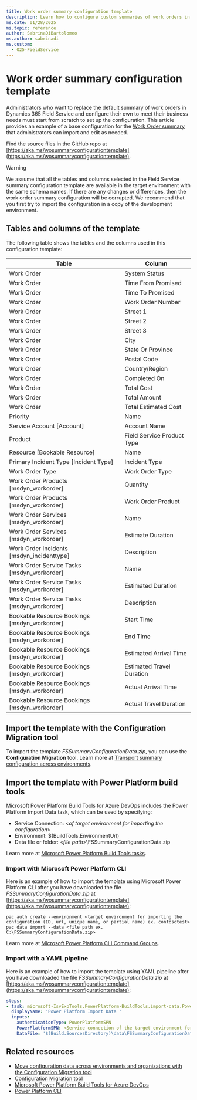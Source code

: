 ```yaml
---
title: Work order summary configuration template
description: Learn how to configure custom summaries of work orders in Dynamics 365 Field Service by importing and editing a base configuration.
ms.date: 01/28/2025
ms.topic: reference
author: SabrinaDiBartolomeo
ms.author: sabrinadi
ms.custom:
  - O25-FieldService
---
```


# Work order summary configuration template

Administrators who want to replace the default summary of work orders in Dynamics 365 Field Service and configure their own to meet their business needs must start from scratch to set up the configuration. This article provides an example of a base configuration for the [Work Order summary](/dynamics365/field-service/work-order-recap#summary-configuration-preview) that administrators can import and edit as needed.

Find the source files in the GitHub repo at [https://aka.ms/wosummaryconfigurationtemplate](https://aka.ms/wosummaryconfigurationtemplate).

> [!WARNING]
> We assume that all the tables and columns selected in the Field Service summary configuration template are available in the target environment with the same schema names. If there are any changes or differences, then the work order summary configuration will be corrupted.
> We recommend that you first try to import the configuration in a copy of the development environment.


## Tables and columns of the template

The following table shows the tables and the columns used in this configuration template:

|Table                                                           |Column                      |
|----------------------------------------------------------------|----------------------------|
|Work Order                                                      |System Status               |
|Work Order                                                      |Time From Promised          |
|Work Order                                                      |Time To Promised            |
|Work Order                                                      |Work Order Number           |
|Work Order                                                      |Street 1                    |
|Work Order                                                      |Street 2                    |
|Work Order                                                      |Street 3                    |
|Work Order                                                      |City                        |
|Work Order                                                      |State Or Province           |
|Work Order                                                      |Postal Code                 |
|Work Order                                                      |Country/Region              |
|Work Order                                                      |Completed On                |
|Work Order                                                      |Total Cost                  |
|Work Order                                                      |Total Amount                |
|Work Order                                                      |Total Estimated Cost        |
|Priority                                                        |Name                        |
|Service Account \[Account\]                                     |Account Name                |
|Product                                                         |Field Service Product Type  |
|Resource \[Bookable Resource\]                                  |Name                        |
|Primary Incident Type \[Incident Type\]                         |Incident Type               |
|Work Order Type                                                 |Work Order Type             |
|Work Order Products \[msdyn_workorder\]                         |Quantity                    |
|Work Order Products \[msdyn_workorder\]                         |Work Order Product          |
|Work Order Services \[msdyn_workorder\]                         |Name                        |
|Work Order Services \[msdyn_workorder\]                         |Estimate Duration           |
|Work Order Incidents \[msdyn_incidenttype\]                     |Description                 |
|Work Order Service Tasks \[msdyn_workorder\]                    |Name                        |
|Work Order Service Tasks \[msdyn_workorder\]                    |Estimated Duration          |
|Work Order Service Tasks \[msdyn_workorder\]                    |Description                 |
|Bookable Resource Bookings \[msdyn_workorder\]                  |Start Time                  |
|Bookable Resource Bookings \[msdyn_workorder\]                  |End Time                    |
|Bookable Resource Bookings \[msdyn_workorder\]                  |Estimated Arrival Time      |
|Bookable Resource Bookings \[msdyn_workorder\]                  |Estimated Travel Duration   |
|Bookable Resource Bookings \[msdyn_workorder\]                  |Actual Arrival Time         |
|Bookable Resource Bookings \[msdyn_workorder\]                  |Actual Travel Duration      |

## Import the template with the Configuration Migration tool

To import the template *FSSummaryConfigurationData.zip*, you can use the **Configuration Migration** tool. Learn more at [Transport summary configuration across environments](fs-transport-summary-configuration.md). 

## Import the template with Power Platform build tools

Microsoft Power Platform Build Tools for Azure DevOps includes the Power Platform Import Data task, which can be used by specifying:

- Service Connection: \<*of target environment for importing the configuration*\>
- Environment: $(BuildTools.EnvironmentUrl)
- Data file or folder: \<*file path*\>\FSSummaryConfigurationData.zip

Learn more at [Microsoft Power Platform Build Tools tasks](/power-platform/alm/devops-build-tool-tasks?#import-dataverse-data).

### Import with Microsoft Power Platform CLI

Here is an example of how to import the template using Microsoft Power Platform CLI after you have downloaded the file *FSSummaryConfigurationData.zip* at [https://aka.ms/wosummaryconfigurationtemplate](https://aka.ms/wosummaryconfigurationtemplate):

```
pac auth create --environment <target environment for importing the configuration (ID, url, unique name, or partial name) ex. contosotest>
pac data import --data <file path ex. C:\FSSummaryConfigurationData.zip>
```

Learn more at [Microsoft Power Platform CLI Command Groups](/power-platform/developer/cli/reference/data).

### Import with a YAML pipeline

Here is an example of how to import the template using YAML pipeline after you have downloaded the file *FSSummaryConfigurationData.zip* at [https://aka.ms/wosummaryconfigurationtemplate](https://aka.ms/wosummaryconfigurationtemplate):

```yml
steps:
- task: microsoft-IsvExpTools.PowerPlatform-BuildTools.import-data.PowerPlatformImportData@2
  displayName: 'Power Platform Import Data '
  inputs:
    authenticationType: PowerPlatformSPN
    PowerPlatformSPN: <Service connection of the target environment for importing the configuration name ex. contosotest>
    DataFile: '$(Build.SourcesDirectory)\data\FSSummaryConfigurationData.zip'
```

## Related resources

- [Move configuration data across environments and organizations with the Configuration Migration tool](/power-platform/admin/manage-configuration-data)
- [Configuration Migration tool](/power-platform/alm/configure-and-deploy-tools)
- [Microsoft Power Platform Build Tools for Azure DevOps](/power-platform/alm/devops-build-tools)
- [Power Platform CLI](/power-platform/developer/cli/introduction?tabs=windows)
